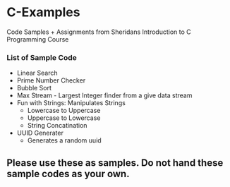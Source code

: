 # C-Examples
Code Samples + Assignments from Sheridans Introduction to C Programming Course

### List of Sample Code
- Linear Search
- Prime Number Checker
- Bubble Sort
- Max Stream - Largest Integer finder from a give data stream
- Fun with Strings: Manipulates Strings
  - Lowercase to Uppercase
  - Uppercase to Lowercase
  - String Concatination
- UUID Generater
  - Generates a random uuid

## Please use these as samples. Do not hand these sample codes as your own.
